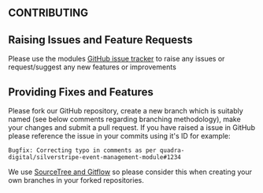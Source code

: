 ## CONTRIBUTING

## Raising Issues and Feature Requests
Please use the modules [GitHub issue tracker](https://github.com/Quadra-Digital/silverstripe-event-management-module/issues) to raise any issues or request/suggest any new features or improvements

## Providing Fixes and Features
Please fork our GitHub repository, create a new branch which is suitably named (see below comments regarding branching methodology), make your changes and submit a pull request. If you have raised a issue in GitHub please reference the issue in your commits using it's ID for example:
```
Bugfix: Correcting typo in comments as per quadra-digital/silverstripe-event-management-module#1234
```

We use [SourceTree and Gitflow](https://blog.sourcetreeapp.com/2012/08/01/smart-branching-with-sourcetree-and-git-flow/) so please consider this when creating your own branches in your forked repositories.